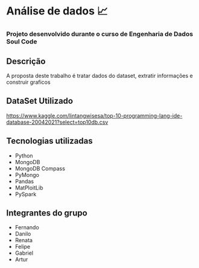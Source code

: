 # Análise de dados :chart_with_upwards_trend:
### Projeto desenvolvido durante o curso de Engenharia de Dados Soul Code

   ## Descrição 

A proposta deste trabalho é tratar dados do dataset, extratir informações e construir graficos

## DataSet Utilizado
https://www.kaggle.com/lintangwisesa/top-10-programming-lang-ide-database-20042021?select=top10db.csv


## Tecnologias utilizadas 
* Python
* MongoDB
* MongoDB Compass
* PyMongo
* Pandas
* MatPloitLib
* PySpark
 
## Integrantes do grupo 

* Fernando
* Danilo
* Renata
* Felipe
* Gabriel
* Artur



